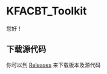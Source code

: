 # KFACBT_Toolkit

您好！

## 下载源代码
你可以到 [Releases](https://github.com/gytxtx/KFACBT_Toolkit/releases) 来下载版本及源代码
